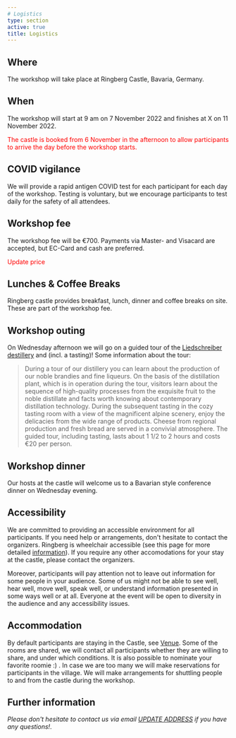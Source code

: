 ```yaml
---
# Logistics
type: section
active: true
title: Logistics
---
```


## <i class="fa-solid fa-map"></i> Where
The workshop will take place at Ringberg Castle, Bavaria, Germany. 

## <i class="fa-solid fa-clock"></i> When
The workshop will start at 9 am on 7 November 2022 and finishes at X on 11 November 2022.
<p style="color:red;">The castle is booked from 6 November in the afternoon to allow participants to arrive the day before the workshop starts.</p>

## <i class="fa-solid fa-virus-covid-slash"></i> COVID vigilance
We will provide a rapid antigen COVID test for each participant for each day of the workshop.
Testing is voluntary, but we encourage participants to test daily for the safety of all attendees.

## <i class="fa-solid fa-coins"></i> Workshop fee
The workshop fee will be €700. Payments via Master- and Visacard are accepted, but EC-Card and cash are preferred.
<p style="color:red;">Update price</p>

## <i class="fa-solid fa-utensils"></i> Lunches & Coffee Breaks

Ringberg castle provides breakfast, lunch, dinner and coffee breaks on site.
These are part of the workshop fee.

## <i class="fa-solid fa-whiskey-glass"></i> Workshop outing

On Wednesday afternoon we will go on a guided tour of the [Liedschreiber destillery](https://liedschreiber.com/) and (incl. a tasting)!
Some information about the tour:
> During a tour of our distillery you can learn about the production of our noble brandies and fine liqueurs.
> On the basis of the distillation plant, which is in operation during the tour,
> visitors learn about the sequence of high-quality processes from the exquisite fruit to the noble distillate
> and facts worth knowing about contemporary distillation technology.
> During the subsequent tasting in the cozy tasting room with a view of the magnificent alpine scenery,
> enjoy the delicacies from the wide range of products.
> Cheese from regional production and fresh bread are served in a convivial atmosphere. 
> The guided tour, including tasting, lasts about 1 1/2 to 2 hours and costs €20 per person.
 
## <i class="fa-solid fa-beer-mug-empty"></i> Workshop dinner

Our hosts at the castle will welcome us to a Bavarian style conference dinner on Wednesday evening.



## <i class="fa-solid fa-universal-access"></i> Accessibility

We are committed to providing an accessible environment for all participants. If you need help or arrangements, don't hesitate to contact the organizers.
Ringberg is wheelchair accessible (see this page for more detailed [information](https://www.schloss-ringberg.de/137267/barrierefreiheit)).
If you require any other accomodations for your stay at the castle, please contact the organizers.

Moreover, participants will pay attention not to leave out information for some people in your audience.
Some of us might not be able to see well, hear well, move well, speak well, or understand information presented in some ways well or at all.
Everyone at the event will be open to diversity in the audience and any accessibility issues.


## <i class="fa-solid fa-bed"></i> Accommodation
By default participants are staying in the Castle, see <a class="page-scroll" href="#section-venue">Venue</a>.
Some of the rooms are shared, we will contact all participants whether they are willing to share, and under which conditions.
It is also possible to nominate your favorite roomie :) . In case we are too many we will make reservations for participants in the village.
We will make arrangements for shuttling people to and from the castle during the workshop.

## <i class="fa-solid fa-question"></i> Further information

_Please don't hesitate to contact us via email <a href="mailto:ringbergorga@mpia.de">UPDATE ADDRESS</a> if you have any questions!_.

<!--
## <i class="fa-solid fa-comments"></i> Communications

This workshop is an in-person event. In addition, we will use:

<<a href="https://gaiaunlimited-events.slack.com" aria-label=envelope> <i class="fa-brands fa-slack"></i> event slack workspace</a>, [join](https://join.slack.com/t/gaiaunlimited-events/shared_invite/zt-1895akx1h-IBeUNcxXvdL8TZ53aEVLaA)?>
-->